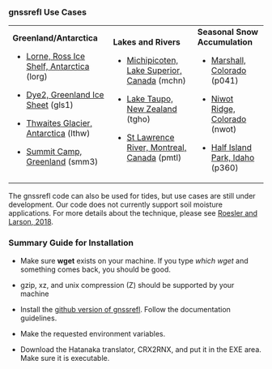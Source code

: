 ### gnssrefl Use Cases 

<table>
<TR>
<TD>
<B>Greenland/Antarctica</B>

* [Lorne, Ross Ice Shelf, Antarctica](use_cases/use_lorg.md) (lorg)

* [Dye2, Greenland Ice Sheet](use_cases/use_gls1.md) (gls1)

* [Thwaites Glacier, Antarctica](use_cases/use_lthw.md) (lthw)

* [Summit Camp, Greenland](use_cases/use_smm3.md) (smm3)

</TD>
<td>
<B>Lakes and Rivers</B>

* [Michipicoten, Lake Superior, Canada](use_cases/use_mchn.md) (mchn)

* [Lake Taupo, New Zealand](use_cases/use_tgho.md) (tgho)

* [St Lawrence River, Montreal, Canada](use_cases/use_pmtl.md) (pmtl)
</TD>

<TD>
<B>Seasonal Snow Accumulation</B>

* [Marshall, Colorado](use_cases/use_p041.md) (p041)

* [Niwot Ridge, Colorado](use_cases/use_nwot.md) (nwot)

* [Half Island Park, Idaho](use_cases/use_p360.md) (p360)

</TD>
</TR>
</Table>

The gnssrefl code can also be used for tides, but use cases are still under development. 
Our code does not currently support soil moisture applications.
For more details about the technique, please see [Roesler and Larson, 2018](https://link.springer.com/article/10.1007/s10291-018-0744-8). 
<P>

### Summary Guide for Installation 

* Make sure **wget** exists on your machine.  If you type *which wget* and something comes back, you should be good.

* gzip, xz, and unix compression (Z) should be supported by your machine

* Install the [github version of gnssrefl](https://github.com/kristinemlarson/gnssrefl). Follow the documentation guidelines. 

* Make the requested environment variables.

* Download the Hatanaka translator, CRX2RNX, and put it in the EXE area. Make sure it is executable.

